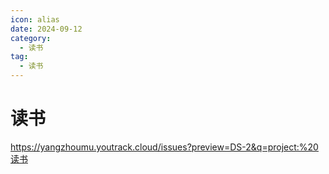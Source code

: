 ```yaml
---
icon: alias
date: 2024-09-12
category:
  - 读书
tag:
  - 读书
---
```


# 读书

<!-- more -->

https://yangzhoumu.youtrack.cloud/issues?preview=DS-2&q=project:%20读书